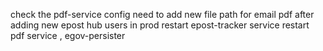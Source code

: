 check the pdf-service config need to add new file path for email pdf
after adding new epost hub users in prod restart epost-tracker service
restart pdf service , egov-persister